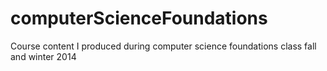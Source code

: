 # computerScienceFoundations
Course content I produced during computer science foundations class fall and winter 2014

